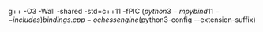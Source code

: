 g++ -O3 -Wall -shared -std=c++11 -fPIC $(python3 -m pybind11 --includes) bindings.cpp -o chessengine$(python3-config --extension-suffix)